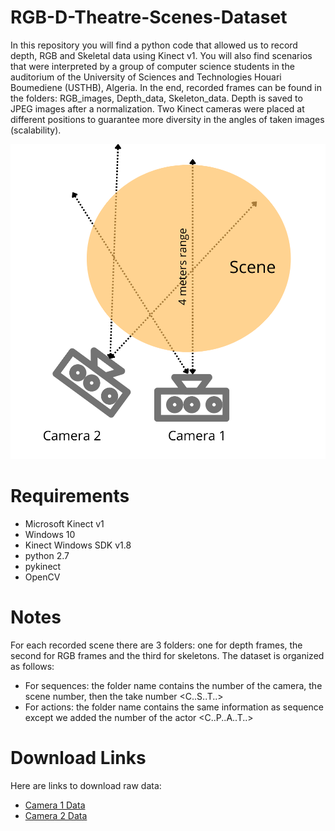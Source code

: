 # RGB-D-Theatre-Scenes-Dataset
In this repository you will find a python code that allowed us to record depth, RGB and Skeletal data using Kinect v1.
You will also find scenarios that were interpreted by a group of computer science students in the auditorium of the University of Sciences and Technologies Houari Boumediene (USTHB), Algeria.
In the end, recorded frames can be found in the folders: RGB_images, Depth_data, Skeleton_data.
Depth is saved to JPEG images after a normalization.
Two Kinect cameras were placed at different positions to guarantee more diversity in the angles of taken images (scalability).

![Kinects' Positions.](Scene.png)


# Requirements
  - Microsoft Kinect v1
  - Windows 10
  - Kinect Windows SDK v1.8
  - python 2.7
  - pykinect
  - OpenCV
 
 # Notes
 For each recorded scene there are 3 folders: one for depth frames, the second for RGB frames and the third for skeletons.
 The dataset is organized as follows:
  - For sequences: the folder name contains the number of the camera, the scene number, then the take number <C..S..T..>
  - For actions: the folder name contains the same information as sequence except we added the number of the actor <C..P..A..T..> 
 
 # Download Links
 Here are links to download raw data:
  - [Camera 1 Data](https://drive.google.com/drive/folders/19AHzZdrccA3IBmkZ-UQ_BIknK_4EozUo?usp=sharing)
  - [Camera 2 Data](https://drive.google.com/drive/folders/1aDHcl8zsBLjVrAiwIfAsq5yq3ypEW7jJ?usp=sharing)
 
 
 
